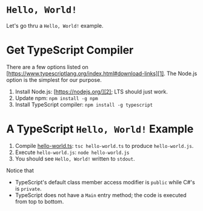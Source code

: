 ﻿# `Hello, World!`

Let's go thru a `Hello, World!` example.



# Get TypeScript Compiler

There are a few options listed on
[https://www.typescriptlang.org/index.html#download-links][1].  The
Node.js option is the simplest for our purpose.

[1]: https://www.typescriptlang.org/index.html#download-links

1. Install Node.js: [https://nodejs.org/][2]; LTS should just work.
2. Update npm: `npm install -g npm`
3. Install TypeScript compiler: `npm install -g typescript`

[2]: https://nodejs.org/



# A TypeScript `Hello, World!` Example

1. Compile [hello-world.ts][3]: `tsc hello-world.ts` to produce
   `hello-world.js`.
2. Execute `hello-world.js`: `node hello-world.js`
3. You should see `Hello, World!` written to `stdout`.

[3]: hello-world.ts



Notice that

* TypeScript's default class member access modifier is `public` while
  C#'s is `private`.
* TypeScript does not have a `Main` entry method; the code is executed
  from top to bottom.
